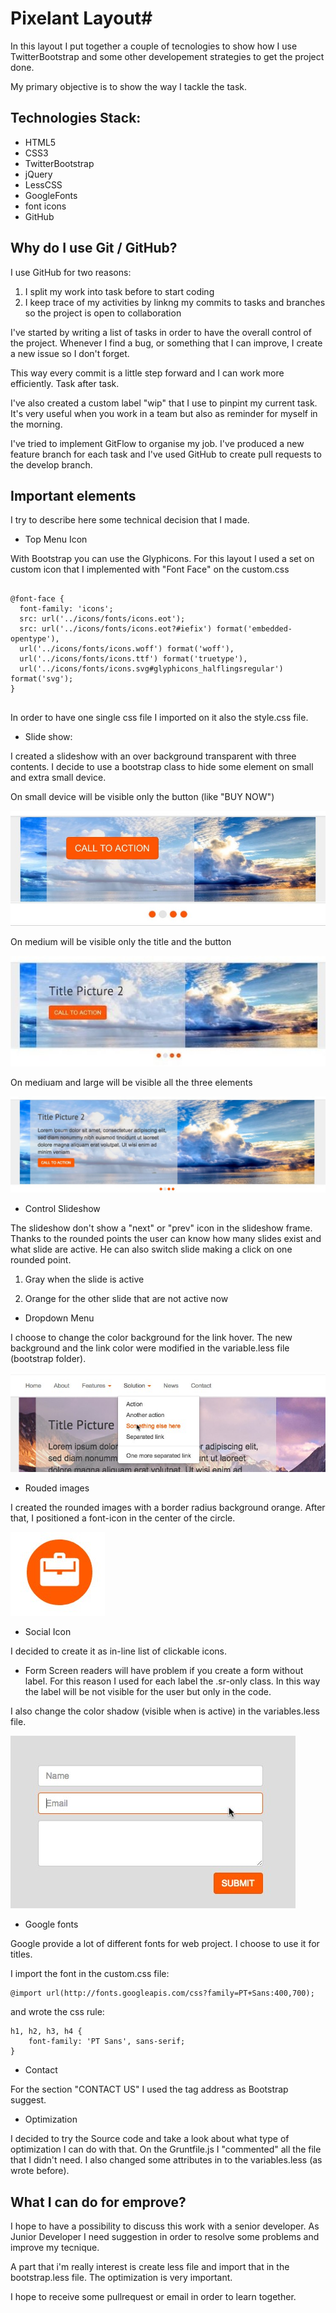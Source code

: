 # Pixelant Layout#

In this layout I put together a couple of tecnologies to show how I use TwitterBootstrap and some other developement strategies to get the project done.

My primary objective is to show the way I tackle the task.

## Technologies Stack:

* HTML5
* CSS3
* TwitterBootstrap
* jQuery
* LessCSS
* GoogleFonts
* font icons
* GitHub


## Why do I use Git / GitHub?

I use GitHub for two reasons:

1. I split my work into task before to start coding
2. I keep trace of my activities by linkng my commits to tasks and branches so the project is open to collaboration

I've started by writing a list of tasks in order to have the overall control of the project. Whenever I find a bug, or something that I can improve, I create a new issue so I don't forget.

This way every commit is a little step forward and I can work more efficiently. Task after task.

I've also created a custom label "wip" that I use to pinpint my current task. It's very useful when you work in a team but also as reminder for myself in the morning.

I've tried to implement GitFlow to organise my job. I've produced a new feature branch for each task and I've used GitHub to create pull requests to the develop branch. 

## Important elements

I try to describe here some technical decision that I made.


* Top Menu Icon

With Bootstrap you can use the Glyphicons. For this layout I used a set on custom icon that I implemented with "Font Face" on the custom.css

<pre><code>
@font-face {
  font-family: 'icons';      
  src: url('../icons/fonts/icons.eot');
  src: url('../icons/fonts/icons.eot?#iefix') format('embedded-opentype'), 
  url('../icons/fonts/icons.woff') format('woff'), 
  url('../icons/fonts/icons.ttf') format('truetype'), 
  url('../icons/fonts/icons.svg#glyphicons_halflingsregular') format('svg');
}

</code></pre>


In order to have one single css file I imported on it also the style.css file.


* Slide show: 

I created a slideshow with an over background transparent with three contents. I decide to use a bootstrap class to hide some element on small and extra small device.

On small device will be visible only the button (like "BUY NOW")

![alt text](./img_readme/slideshow-xs.jpg "slideshow-xs")

On medium will be visible only the title and the button

![Alt text](./img_readme/slideshow-sm.jpg "slideshow-sm")

On mediuam and large will be visible all the three elements

![Alt text](./img_readme/slideshow-lg.jpg "slideshow-lg")


* Control Slideshow

The slideshow don't show a "next" or "prev" icon in the slideshow frame.
Thanks to the rounded points the user can know how many slides exist and what slide are active. He can also switch slide making a click on one rounded point.

  1. Gray when the slide is active
  
  2. Orange for the other slide that are not active now
  
  
* Dropdown Menu

I choose to change the color background for the link hover. The new background and the link color were modified in the variable.less file (bootstrap folder).


![Alt text](./img_readme/dropdown-menu.jpg "dropdown menu")


* Rouded images

I created the rounded images with a border radius background orange.
After that, I positioned a font-icon in the center of the circle.


![Alt text](./img_readme/orange-image.jpg "orange icon")

* Social Icon

I decided to create it as in-line list of clickable icons.


* Form
Screen readers will have problem if you create a form without label. For this reason I used for each label the .sr-only class. In this way the label will be not visible for the user but only in the code.

I also change the color shadow (visible when is active) in the variables.less file.


![Alt text](./img_readme/form.jpg "form")

* Google fonts

Google provide a lot of different fonts for web project. I choose to use it for titles.

I import the font in the custom.css file:
 
<pre><code>@import url(http://fonts.googleapis.com/css?family=PT+Sans:400,700);
</code></pre>

and wrote the css rule:

<pre><code>h1, h2, h3, h4 {
    font-family: 'PT Sans', sans-serif;
}
</code></pre>


* Contact 

For the section "CONTACT US" I used the tag address as Bootstrap suggest. 


* Optimization

I decided to try the Source code and take a look about what type of optimization I can do with that.
On the Gruntfile.js I "commented" all the file that I didn't need.
I also changed some attributes in to the variables.less (as wrote before).


## What I can do for emprove?

I hope to have a possibility to discuss this work with a senior developer. As Junior Developer I need suggestion in order to resolve some problems and improve my tecnique.

A part that i'm really interest is create less file and import that in the bootstrap.less file.
The optimization is very important.

I hope to receive some pullrequest or email in order to learn together.









  




 

